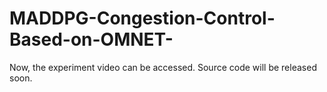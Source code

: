 # MADDPG-Congestion-Control-Based-on-OMNET-

Now, the experiment video can be accessed.
Source code will be released soon.
